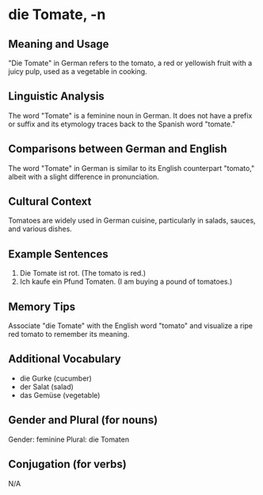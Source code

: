 # die Tomate, -n
## Meaning and Usage
"Die Tomate" in German refers to the tomato, a red or yellowish fruit with a juicy pulp, used as a vegetable in cooking.

## Linguistic Analysis
The word "Tomate" is a feminine noun in German. It does not have a prefix or suffix and its etymology traces back to the Spanish word "tomate."

## Comparisons between German and English
The word "Tomate" in German is similar to its English counterpart "tomato," albeit with a slight difference in pronunciation.

## Cultural Context
Tomatoes are widely used in German cuisine, particularly in salads, sauces, and various dishes.

## Example Sentences
1. Die Tomate ist rot. (The tomato is red.)
2. Ich kaufe ein Pfund Tomaten. (I am buying a pound of tomatoes.)

## Memory Tips
Associate "die Tomate" with the English word "tomato" and visualize a ripe red tomato to remember its meaning.

## Additional Vocabulary
- die Gurke (cucumber)
- der Salat (salad)
- das Gemüse (vegetable)

## Gender and Plural (for nouns)
Gender: feminine
Plural: die Tomaten

## Conjugation (for verbs)
N/A